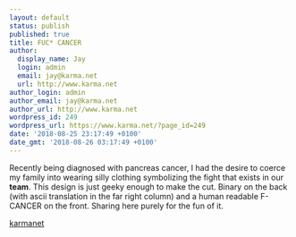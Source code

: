 ```yaml
---
layout: default
status: publish
published: true
title: FUC* CANCER
author:
  display_name: Jay
  login: admin
  email: jay@karma.net
  url: http://www.karma.net
author_login: admin
author_email: jay@karma.net
author_url: http://www.karma.net
wordpress_id: 249
wordpress_url: https://www.karma.net/?page_id=249
date: '2018-08-25 23:17:49 +0100'
date_gmt: '2018-08-26 03:17:49 +0100'
---
```


<p class="has-drop-cap">Recently being diagnosed with pancreas cancer, I had the desire to coerce my family into wearing silly clothing symbolizing the fight that exists in our <strong>team</strong>. This design is just geeky enough to make the cut. Binary on the back (with ascii translation in the far right column) and a human readable F-CANCER on the front. Sharing here purely for the fun of it.</p>


<div id="myShop">
    <a href="https://shop.spreadshirt.com/karmanet">karmanet</a>
</div>

<script>
    var spread_shop_config = {
        shopName: 'karmanet',
        locale: 'us_US',
        prefix: 'https://shop.spreadshirt.com',
        baseId: 'myShop'
    };
</script>

<script type="text/javascript"
        src="https://shop.spreadshirt.com/shopfiles/shopclient/shopclient.nocache.js">
</script>